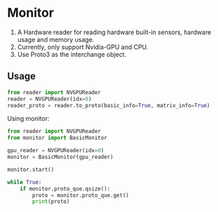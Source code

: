 # Monitor
1. A Hardware reader for reading hardware built-in sensors, hardware usage and memory usage.
2. Currently, only support Nvidia-GPU and CPU.
3. Use Proto3 as the interchange object.

## Usage
```python
from reader import NVGPUReader
reader = NVGPUReader(idx=0)
reader_proto = reader.to_proto(basic_info=True, matrix_info=True)
```

Using monitor:
```python
from reader import NVGPUReader
from monitor import BasicMonitor

gpu_reader = NVGPUReader(idx=0)
monitor = BasicMonitor(gpu_reader)

monitor.start()

while True:
    if monitor.proto_que.qsize():
        proto = monitor.proto_que.get()
        print(proto)
```